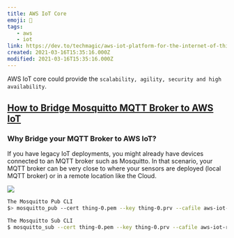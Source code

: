 ```yaml
---
title: AWS IoT Core
emoji: 📝
tags:
   - aws
   - iot
link: https://dev.to/techmagic/aws-iot-platform-for-the-internet-of-things-benefits-examples-5fb0
created: 2021-03-16T15:35:16.000Z
modified: 2021-03-16T15:35:16.000Z
---
```

AWS IoT core  could provide the `scalability, agility, security and high availability`.


## [How to Bridge Mosquitto MQTT Broker to AWS IoT](https://aws.amazon.com/blogs/iot/how-to-bridge-mosquitto-mqtt-broker-to-aws-iot/)

### Why Bridge your MQTT Broker to AWS IoT?

If you have legacy IoT deployments, you might already have devices connected to an MQTT broker such as Mosquitto. In that scenario, your MQTT broker can be very close to where your sensors are deployed (local MQTT broker) or in a remote location like the Cloud.


![](https://d2908q01vomqb2.cloudfront.net/f6e1126cedebf23e1463aee73f9df08783640400/2020/05/04/Schema-How-to-bridge-Mosquitto-to-AWS-IoT-Core.png)

```sh
The Mosquitto Pub CLI
$> mosquitto_pub --cert thing-0.pem --key thing-0.prv --cafile aws-iot-rootCA.crt -h XXXXXXXXYYYYY.iot.us-west-2.amazonaws.com -p 8883 -t 'test/thing' -m "Hello from Mosquitto"

The Mosquitto Sub CLI
$ mosquitto_sub --cert thing-0.pem --key thing-0.prv --cafile aws-iot-rootCA.crt -h XXXXXXXXYYYYY.iot.us-west-2.amazonaws.com -p 8883 -t 'test/+'
```